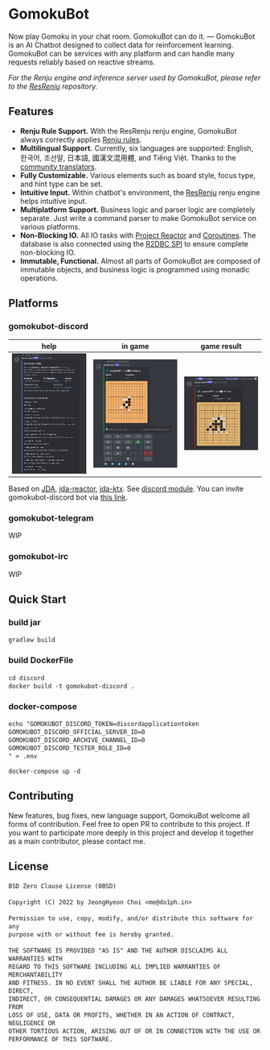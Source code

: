 # GomokuBot
Now play Gomoku in your chat room. GomokuBot can do it. ― GomokuBot is an AI Chatbot designed to collect data for reinforcement learning. GomokuBot can be services with any platform and can handle many requests reliably based on reactive streams. 

*For the Renju engine and inference server used by GomokuBot, please refer to the [ResRenju](https://github.com/junghyun397/ResRenju) repository.*

## Features

* **Renju Rule Support.** With the ResRenju renju engine, GomokuBot always correctly applies [Renju rules](https://www.renju.net/rules/).
* **Multilingual Support.** Currently, six languages are supported: English, 한국어, 조선말, 日本語, 國漢文混用體, and Tiếng Việt. Thanks to the [community translators](https://github.com/junghyun397/GomokuBot/blob/master/documents/community-translations.md). 
* **Fully Customizable.** Various elements such as board style, focus type, and hint type can be set.
* **Intuitive Input.** Within chatbot's environment, the [ResRenju](https://github.com/junghyun397/ResRenju) renju engine helps intuitive input.
* **Multiplatform Support.** Business logic and parser logic are completely separate. Just write a command parser to make GomokuBot service on various platforms.
* **Non-Blocking IO.** All IO tasks with [Project Reactor](https://github.com/reactor/reactor-core) and [Coroutines](https://github.com/Kotlin/kotlinx.coroutines). The database is also connected using the [R2DBC SPI](https://github.com/r2dbc/r2dbc-spi) to ensure complete non-blocking IO.
* **Immutable, Functional.** Almost all parts of GomokuBot are composed of immutable objects, and business logic is programmed using monadic operations.

## Platforms

### gomokubot-discord

| help | in game | game result |
| ---  | ---     | ---         |
|![discord-help](https://github.com/junghyun397/GomokuBot/blob/master/images/discord-help.png?raw=true) | ![discord-in-game](https://github.com/junghyun397/GomokuBot/blob/master/images/discord-in-game.png?raw=true) | ![discord-finished-game](https://github.com/junghyun397/GomokuBot/blob/master/images/discord-finished-game.png?raw=true) |

Based on [JDA](https://github.com/DV8FromTheWorld/JDA), [jda-reactor](https://github.com/MinnDevelopment/jda-reactor), [jda-ktx](https://github.com/MinnDevelopment/jda-ktx). See [discord module](https://github.com/junghyun397/GomokuBot/tree/master/discord). You can invite gomokubot-discord bot via [this link](https://discord.com/api/oauth2/authorize?client_id=452520939792498689&permissions=137439266880&scope=bot%20applications.commands).

### gomokubot-telegram

WIP

### gomokubot-irc

WIP

## Quick Start

### build jar

```shell
gradlew build
```

### build DockerFile

```shell
cd discord
docker build -t gomokubot-discord .
```

### docker-compose

```shell
echo "GOMOKUBOT_DISCORD_TOKEN=discordapplicationtoken
GOMOKUBOT_DISCORD_OFFICIAL_SERVER_ID=0
GOMOKUBOT_DISCORD_ARCHIVE_CHANNEL_ID=0
GOMOKUBOT_DISCORD_TESTER_ROLE_ID=0
" > .env
```

```shell
docker-compose up -d
```

## Contributing
New features, bug fixes, new language support, GomokuBot welcome all forms of contribution. Feel free to open PR to contribute to this project. If you want to participate more deeply in this project and develop it together as a main contributor, please contact me.

## License
```text
BSD Zero Clause License (0BSD)

Copyright (C) 2022 by JeongHyeon Choi <me@do1ph.in>

Permission to use, copy, modify, and/or distribute this software for any
purpose with or without fee is hereby granted.

THE SOFTWARE IS PROVIDED "AS IS" AND THE AUTHOR DISCLAIMS ALL WARRANTIES WITH
REGARD TO THIS SOFTWARE INCLUDING ALL IMPLIED WARRANTIES OF MERCHANTABILITY
AND FITNESS. IN NO EVENT SHALL THE AUTHOR BE LIABLE FOR ANY SPECIAL, DIRECT,
INDIRECT, OR CONSEQUENTIAL DAMAGES OR ANY DAMAGES WHATSOEVER RESULTING FROM
LOSS OF USE, DATA OR PROFITS, WHETHER IN AN ACTION OF CONTRACT, NEGLIGENCE OR
OTHER TORTIOUS ACTION, ARISING OUT OF OR IN CONNECTION WITH THE USE OR
PERFORMANCE OF THIS SOFTWARE.
```
